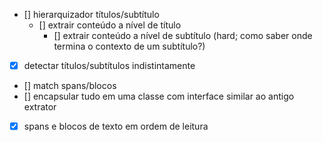 - [] hierarquizador títulos/subtítulo
  - [] extrair conteúdo a nível de título
    - [] extrair conteúdo a nível de subtítulo (hard; como saber onde
	termina o contexto de um subtítulo?)
- [x] detectar títulos/subtítulos indistintamente 
- [] match spans/blocos
- [] encapsular tudo em uma classe com interface similar ao
antigo extrator
- [x] spans e blocos de texto em ordem de leitura



